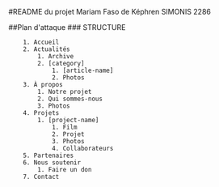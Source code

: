 #README du projet Mariam Faso de Képhren SIMONIS 2286


##Plan d'attaque
	### STRUCTURE
	
		1. Accueil
		2. Actualités
			1. Archive
			2. [category]
				1. [article-name]
				2. Photos
		3. À propos
			1. Notre projet
			2. Qui sommes-nous
			3. Photos
		4. Projets
			1. [project-name]
				1. Film
				2. Projet
				3. Photos
				4. Collaborateurs
		5. Partenaires
		6. Nous soutenir
			1. Faire un don
		7. Contact